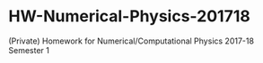 # HW-Numerical-Physics-201718
(Private) Homework for Numerical/Computational Physics 2017-18 Semester 1
